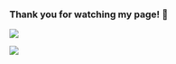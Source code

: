 ### Thank you for watching my page! 👋

<!--
**karasuneo/karasuneo** is a ✨ _special_ ✨ repository because its `README.md` (this file) appears on your GitHub profile.

Here are some ideas to get you started:

- 🔭 I’m currently working on ...
- 🌱 I’m currently learning ...
- 👯 I’m looking to collaborate on ...
- 🤔 I’m looking for help with ...
- 💬 Ask me about ...
- 📫 How to reach me: ...
- 😄 Pronouns: ...
- ⚡ Fun fact: ...
-->


<p>
  <img src="https://github-readme-stats.vercel.app/api?username=karasuneo&count_private=true&theme=vue-dark&show_icons=true)](https://github.com/karasuneo/github-readme-stats" />
</p>

<p>
  <img src="https://github-readme-stats.vercel.app/api/top-langs/?username=karasuneo&count_private=true&theme=vue-dark&show_icons=true&layout=compact&hide=c,php,cmake,tex,hlsl,shaderlab,c%2B%2B,makefile,c,shell,html%23&langs_count=6" />
</p>
